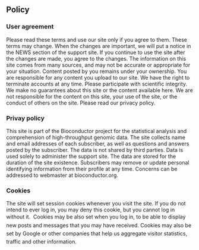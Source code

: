 
<h2>Policy</h2>

<h3>User agreement</h3>

<p>Please read these terms and use our site only if you agree to them.
    These terms may change. When the changes are important, we will put a notice in the NEWS section of the support site.
    If you continue to use the site after the changes are made, you agree to the changes.
    The information on this site comes from many sources, and may not be accurate or appropriate for your situation.
    Content posted by you remains under your ownership. You are responsible for any content you upload to our site.
    We have the right to terminate accounts at any time. Please participate with scientific integrity.
    We make no guarantees about this site or the content available here. We are not responsible for the content on this site, your use of the site, or the conduct of others on the site.
    Please read our privacy policy.</p>

<h3>Privay policy</h3>

<p>This site is part of the Bioconductor project for the statistical analysis and comprehension of high-throughput genomic data.
    The site collects name and email addresses of each subscriber, as well as questions and answers posted by the subscriber.
    The data is not shared by third parties. Data is used solely to administer the support site.
    The data are stored for the duration of the site existence.
    Subscribers may remove or update personal identifying information from their profile at any time.
    Concerns can be addressed to webmaster at bioconductor.org.&nbsp;
</p>

<h3>Cookies</h3>

<p>The site will set session cookies whenever you visit the site.
    If you do not intend to ever log in, you may deny this
    cookie, but you cannot log in without it.&nbsp;
    <span style="line-height:1.6">Cookies may be also set when you log in, to be able to
        display new posts and messages that you may have received.
        Cookies may also be set by Google or other companies that help us aggregate
        visitor statistics, traffic and other information.</span>
</p>
